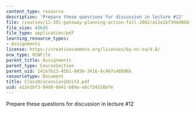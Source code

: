```yaml
---
content_type: resource
description: 'Prepare these questions for discussion in lecture #12'
file: /courses/11-201-gateway-planning-action-fall-2002/a12e1bf394d06641b89ae8c734516bfe_ClassDiscussion2Unit3.pdf
file_size: 45645
file_type: application/pdf
learning_resource_types:
- Assignments
license: https://creativecommons.org/licenses/by-nc-sa/4.0/
ocw_type: OCWFile
parent_title: Assignments
parent_type: CourseSection
parent_uid: 141e7b13-45b1-0456-3416-4c467c48896b
resourcetype: Document
title: ClassDiscussion2Unit3.pdf
uid: a12e1bf3-94d0-6641-b89a-e8c734516bfe
---
```

Prepare these questions for discussion in lecture #12